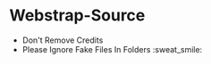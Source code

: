 # Webstrap-Source
<ul>
<li>Don't Remove Credits</li>
<li> Please Ignore Fake Files In Folders :sweat_smile:</li>
</ul>
